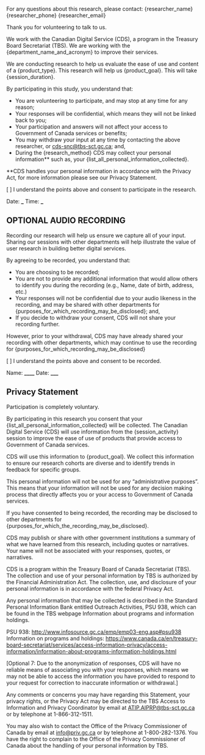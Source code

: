 For any questions about this research, please contact:
{researcher_name}
{researcher_phone}
{researcher_email}

Thank you for volunteering to talk to us.

We work with the Canadian Digital Service (CDS), a program in the Treasury Board Secretariat (TBS). We are working with the {department_name_and_acronym} to improve their services.

We are conducting research to help us evaluate the ease of use and content of a {product_type}. This research will help us {product_goal}. This will take {session_duration}.

By participating in this study, you understand that:

- You are volunteering to participate, and may stop at any time for any reason;
- Your responses will be confidential, which means they will not be linked back to you;
- Your participation and answers will not affect your access to Government of Canada services or benefits;
- You may withdraw your input at any time by contacting the above researcher, or cds-snc@tbs-sct.gc.ca; and,
- During the {research_method} CDS may collect your personal information\*\* such as, your {list_all_personal_information_collected}.

\*\*CDS handles your personal information in accordance with the Privacy Act, for more information please see our Privacy Statement.

[ ] I understand the points above and consent to participate in the research.

Date: ************\_************ Time: ************\_************

## OPTIONAL AUDIO RECORDING

Recording our research will help us ensure we capture all of your input. Sharing our sessions with other departments will help illustrate the value of user research in building better digital services.

By agreeing to be recorded, you understand that:

- You are choosing to be recorded;
- You are not to provide any additional information that would allow others to identify you during the recording (e.g., Name, date of birth, address, etc.)
- Your responses will not be confidential due to your audio likeness in the recording, and may be shared with other departments for {purposes_for_which_recording_may_be_disclosed}; and,
- If you decide to withdraw your consent, CDS will not share your recording further.

However, prior to your withdrawal, CDS may have already shared your recording with other departments, which may continue to use the recording for {purposes_for_which_recording_may_be_disclosed}

[ ] I understand the points above and consent to be recorded.

Name: ************\_\_\_\_************ Date: **********\_\_\_**********

## Privacy Statement

Participation is completely voluntary.

By participating in this research you consent that your {list_all_personal_information_collected} will be collected. The Canadian Digital Service (CDS) will use information from the {session_activity} session to improve the ease of use of products that provide access to Government of Canada services.

CDS will use this information to {product_goal}. We collect this information to ensure our research cohorts are diverse and to identify trends in feedback for specific groups.

This personal information will not be used for any “administrative purposes”. This means that your information will not be used for any decision making process that directly affects you or your access to Government of Canada services.

If you have consented to being recorded, the recording may be disclosed to other departments for {purposes_for_which_the_recording_may_be_disclosed}.

CDS may publish or share with other government institutions a summary of what we have learned from this research, including quotes or narratives. Your name will not be associated with your responses, quotes, or narratives.

CDS is a program within the Treasury Board of Canada Secretariat (TBS). The collection and use of your personal information by TBS is authorized by the Financial Administration Act. The collection, use, and disclosure of your personal information is in accordance with the federal Privacy Act.

Any personal information that may be collected is described in the Standard Personal Information Bank entitled Outreach Activities, PSU 938, which can be found in the TBS webpage Information about programs and information holdings.

PSU 938: http://www.infosource.gc.ca/emp/emp03-eng.asp#psu938
Information on programs and holdings: https://www.canada.ca/en/treasury-board-secretariat/services/access-information-privacy/access-information/information-about-programs-information-holdings.html

[Optional 7: Due to the anonymization of responses, CDS will have no reliable means of associating you with your responses, which means we may not be able to access the information you have provided to respond to your request for correction to inaccurate information or withdrawal.]

Any comments or concerns you may have regarding this Statement, your privacy rights, or the Privacy Act may be directed to the TBS Access to Information and Privacy Coordinator by email at ATIP.AIPRP@tbs-sct.gc.ca or by telephone at 1-866-312-1511.

You may also wish to contact the Office of the Privacy Commissioner of Canada by email at info@priv.gc.ca or by telephone at 1-800-282-1376. You have the right to complain to the Office of the Privacy Commissioner of Canada about the handling of your personal information by TBS.
